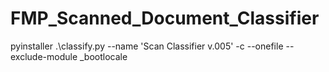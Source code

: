 # FMP_Scanned_Document_Classifier

pyinstaller .\classify.py --name 'Scan Classifier v.005' -c --onefile --exclude-module _bootlocale